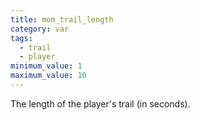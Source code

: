 ```yaml
---
title: mom_trail_length
category: var
tags:
  - trail
  - player
minimum_value: 1
maximum_value: 10
---
```


The length of the player's trail (in seconds).